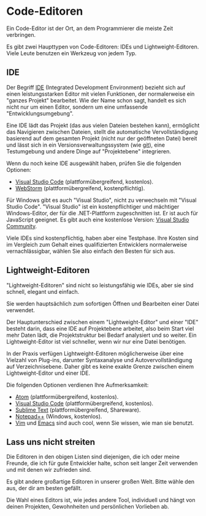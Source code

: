 # Code-Editoren

Ein Code-Editor ist der Ort, an dem Programmierer die meiste Zeit verbringen.

Es gibt zwei Haupttypen von Code-Editoren: IDEs und Lightweight-Editoren. Viele Leute benutzen ein Werkzeug von jedem Typ.

## IDE

Der Begriff [IDE](https://de.wikipedia.org/wiki/Integrierte_Entwicklungsumgebung) (Integrated Development Environment) bezieht sich auf einen leistungsstarken Editor mit vielen Funktionen, der normalerweise ein "ganzes Projekt" bearbeitet. Wie der Name schon sagt, handelt es sich nicht nur um einen Editor, sondern um eine umfassende "Entwicklungsumgebung".

Eine IDE lädt das Projekt (das aus vielen Dateien bestehen kann), ermöglicht das Navigieren zwischen Dateien, stellt die automatische Vervollständigung basierend auf dem gesamten Projekt (nicht nur der geöffneten Datei) bereit und lässt sich in ein Versionsverwaltungssystem (wie [git](https://git-scm.com/)), eine Testumgebung und andere Dinge auf "Projektebene" integrieren.

Wenn du noch keine IDE ausgewählt haben, prüfen Sie die folgenden Optionen:

- [Visual Studio Code](https://code.visualstudio.com/) (plattformübergreifend, kostenlos).
- [WebStorm](http://www.jetbrains.com/webstorm/) (plattformübergreifend, kostenpflichtig).

Für Windows gibt es auch "Visual Studio", nicht zu verwechseln mit "Visual Studio Code". "Visual Studio" ist ein kostenpflichtiger und mächtiger Windows-Editor, der für die .NET-Plattform zugeschnitten ist. Er ist auch für JavaScript geeignet. Es gibt auch eine kostenlose Version: [Visual Studio Community](https://www.visualstudio.com/vs/community/).

Viele IDEs sind kostenpflichtig, haben aber eine Testphase. Ihre Kosten sind im Vergleich zum Gehalt eines qualifizierten Entwicklers normalerweise vernachlässigbar, wählen Sie also einfach den Besten für sich aus.

## Lightweight-Editoren

"Lightweight-Editoren" sind nicht so leistungsfähig wie IDEs, aber sie sind schnell, elegant und einfach.

Sie werden hauptsächlich zum sofortigen Öffnen und Bearbeiten einer Datei verwendet.

Der Hauptunterschied zwischen einem "Lightweight-Editor" und einer "IDE" besteht darin, dass eine IDE auf Projektebene arbeitet, also beim Start viel mehr Daten lädt, die Projektstruktur bei Bedarf analysiert und so weiter. Ein Lightweight-Editor ist viel schneller, wenn wir nur eine Datei benötigen.

In der Praxis verfügen Lightweight-Editoren möglicherweise über eine Vielzahl von Plug-ins, darunter Syntaxanalyse und Autovervollständigung auf Verzeichnisebene. Daher gibt es keine exakte Grenze zwischen einem Lightweight-Editor und einer IDE.

Die folgenden Optionen verdienen Ihre Aufmerksamkeit:

- [Atom](https://atom.io/) (plattformübergreifend, kostenlos).
- [Visual Studio Code](https://code.visualstudio.com/) (plattformübergreifend, kostenlos).
- [Sublime Text](http://www.sublimetext.com) (plattformübergreifend, Shareware).
- [Notepad++](https://notepad-plus-plus.org/) (Windows, kostenlos).
- [Vim](http://www.vim.org/) und [Emacs](https://www.gnu.org/software/emacs/) sind auch cool, wenn Sie wissen, wie man sie benutzt.

## Lass uns nicht streiten

Die Editoren in den obigen Listen sind diejenigen, die ich oder meine Freunde, die ich für gute Entwickler halte, schon seit langer Zeit verwenden und mit denen wir zufrieden sind.

Es gibt andere großartige Editoren in unserer großen Welt. Bitte wähle den aus, der dir am besten gefällt.

Die Wahl eines Editors ist, wie jedes andere Tool, individuell und hängt von deinen Projekten, Gewohnheiten und persönlichen Vorlieben ab.
